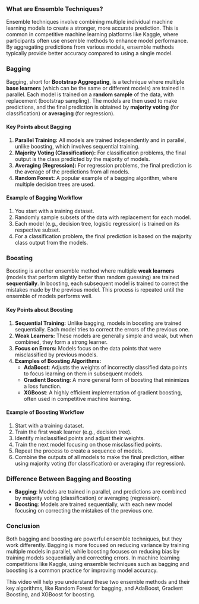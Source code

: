 
### What are Ensemble Techniques?

Ensemble techniques involve combining multiple individual machine learning models to create a stronger, more accurate prediction. This is common in competitive machine learning platforms like Kaggle, where participants often use ensemble methods to enhance model performance. By aggregating predictions from various models, ensemble methods typically provide better accuracy compared to using a single model.

### Bagging

Bagging, short for **Bootstrap Aggregating**, is a technique where multiple **base learners** (which can be the same or different models) are trained in parallel. Each model is trained on a **random sample** of the data, with replacement (bootstrap sampling). The models are then used to make predictions, and the final prediction is obtained by **majority voting** (for classification) or **averaging** (for regression).

#### Key Points about Bagging

1. **Parallel Training:** All models are trained independently and in parallel, unlike boosting, which involves sequential training.
2. **Majority Voting (Classification):** For classification problems, the final output is the class predicted by the majority of models.
3. **Averaging (Regression):** For regression problems, the final prediction is the average of the predictions from all models.
4. **Random Forest:** A popular example of a bagging algorithm, where multiple decision trees are used.

#### Example of Bagging Workflow

1. You start with a training dataset.
2. Randomly sample subsets of the data with replacement for each model.
3. Each model (e.g., decision tree, logistic regression) is trained on its respective subset.
4. For a classification problem, the final prediction is based on the majority class output from the models.

### Boosting

Boosting is another ensemble method where multiple **weak learners** (models that perform slightly better than random guessing) are trained **sequentially**. In boosting, each subsequent model is trained to correct the mistakes made by the previous model. This process is repeated until the ensemble of models performs well.

#### Key Points about Boosting

1. **Sequential Training:** Unlike bagging, models in boosting are trained sequentially. Each model tries to correct the errors of the previous one.
2. **Weak Learners:** These models are generally simple and weak, but when combined, they form a strong learner.
3. **Focus on Errors:** Models focus on the data points that were misclassified by previous models.
4. **Examples of Boosting Algorithms:**
   - **AdaBoost**: Adjusts the weights of incorrectly classified data points to focus learning on them in subsequent models.
   - **Gradient Boosting**: A more general form of boosting that minimizes a loss function.
   - **XGBoost**: A highly efficient implementation of gradient boosting, often used in competitive machine learning.

#### Example of Boosting Workflow

1. Start with a training dataset.
2. Train the first weak learner (e.g., decision tree).
3. Identify misclassified points and adjust their weights.
4. Train the next model focusing on those misclassified points.
5. Repeat the process to create a sequence of models.
6. Combine the outputs of all models to make the final prediction, either using majority voting (for classification) or averaging (for regression).

### Difference Between Bagging and Boosting

- **Bagging**: Models are trained in parallel, and predictions are combined by majority voting (classification) or averaging (regression).
- **Boosting**: Models are trained sequentially, with each new model focusing on correcting the mistakes of the previous one.

### Conclusion

Both bagging and boosting are powerful ensemble techniques, but they work differently. Bagging is more focused on reducing variance by training multiple models in parallel, while boosting focuses on reducing bias by training models sequentially and correcting errors. In machine learning competitions like Kaggle, using ensemble techniques such as bagging and boosting is a common practice for improving model accuracy.

This video will help you understand these two ensemble methods and their key algorithms, like Random Forest for bagging, and AdaBoost, Gradient Boosting, and XGBoost for boosting.
